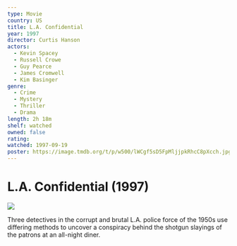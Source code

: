 ```yaml
---
type: Movie
country: US
title: L.A. Confidential
year: 1997
director: Curtis Hanson
actors:
  - Kevin Spacey
  - Russell Crowe
  - Guy Pearce
  - James Cromwell
  - Kim Basinger
genre:
  - Crime
  - Mystery
  - Thriller
  - Drama
length: 2h 18m
shelf: watched
owned: false
rating:
watched: 1997-09-19
poster: https://image.tmdb.org/t/p/w500/lWCgf5sD5FpMljjpkRhcC8pXcch.jpg
---
```


# L.A. Confidential (1997)

![](https://image.tmdb.org/t/p/w500/lWCgf5sD5FpMljjpkRhcC8pXcch.jpg)

Three detectives in the corrupt and brutal L.A. police force of the 1950s use differing methods to uncover a conspiracy behind the shotgun slayings of the patrons at an all-night diner.